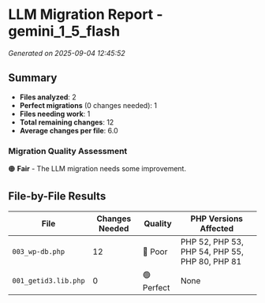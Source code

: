 # LLM Migration Report - gemini_1_5_flash

*Generated on 2025-09-04 12:45:52*

## Summary

- **Files analyzed**: 2
- **Perfect migrations** (0 changes needed): 1
- **Files needing work**: 1
- **Total remaining changes**: 12
- **Average changes per file**: 6.0

### Migration Quality Assessment

🟠 **Fair** - The LLM migration needs some improvement.

## File-by-File Results

| File | Changes Needed | Quality | PHP Versions Affected |
|------|---------------|---------|----------------------|
| `003_wp-db.php` | 12 | 🔴 Poor | PHP 52, PHP 53, PHP 54, PHP 55, PHP 80, PHP 81 |
| `001_getid3.lib.php` | 0 | 🟢 Perfect | None |
